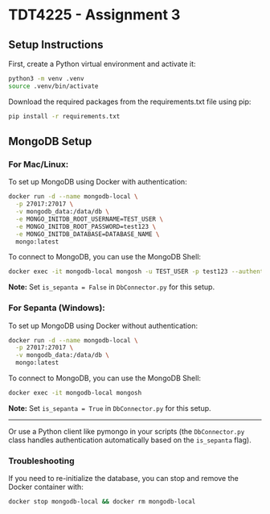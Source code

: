 # TDT4225 - Assignment 3

## Setup Instructions

First, create a Python virtual environment and activate it:

```bash
python3 -m venv .venv
source .venv/bin/activate
```

Download the required packages from the requirements.txt file using pip:

```bash
pip install -r requirements.txt
```

## MongoDB Setup

### For Mac/Linux:

To set up MongoDB using Docker with authentication:

```bash
docker run -d --name mongodb-local \
  -p 27017:27017 \
  -v mongodb_data:/data/db \
  -e MONGO_INITDB_ROOT_USERNAME=TEST_USER \
  -e MONGO_INITDB_ROOT_PASSWORD=test123 \
  -e MONGO_INITDB_DATABASE=DATABASE_NAME \
  mongo:latest
```

To connect to MongoDB, you can use the MongoDB Shell:

```bash
docker exec -it mongodb-local mongosh -u TEST_USER -p test123 --authenticationDatabase admin
```

**Note:** Set `is_sepanta = False` in `DbConnector.py` for this setup.

### For Sepanta (Windows):

To set up MongoDB using Docker without authentication:

```bash
docker run -d --name mongodb-local \
  -p 27017:27017 \
  -v mongodb_data:/data/db \
  mongo:latest
```

To connect to MongoDB, you can use the MongoDB Shell:

```bash
docker exec -it mongodb-local mongosh
```

**Note:** Set `is_sepanta = True` in `DbConnector.py` for this setup.

---

Or use a Python client like pymongo in your scripts (the `DbConnector.py` class handles authentication automatically based on the `is_sepanta` flag).


### Troubleshooting

If you need to re-initialize the database, you can stop and remove the Docker container with:

```bash
docker stop mongodb-local && docker rm mongodb-local
```